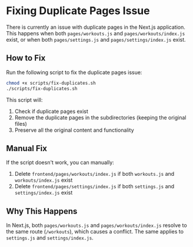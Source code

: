 # Fixing Duplicate Pages Issue

There is currently an issue with duplicate pages in the Next.js application. This happens when both `pages/workouts.js` and `pages/workouts/index.js` exist, or when both `pages/settings.js` and `pages/settings/index.js` exist.

## How to Fix

Run the following script to fix the duplicate pages issue:

```bash
chmod +x scripts/fix-duplicates.sh
./scripts/fix-duplicates.sh
```

This script will:
1. Check if duplicate pages exist
2. Remove the duplicate pages in the subdirectories (keeping the original files)
3. Preserve all the original content and functionality

## Manual Fix

If the script doesn't work, you can manually:

1. Delete `frontend/pages/workouts/index.js` if both `workouts.js` and `workouts/index.js` exist
2. Delete `frontend/pages/settings/index.js` if both `settings.js` and `settings/index.js` exist

## Why This Happens

In Next.js, both `pages/workouts.js` and `pages/workouts/index.js` resolve to the same route (`/workouts`), which causes a conflict. The same applies to `settings.js` and `settings/index.js`. 
